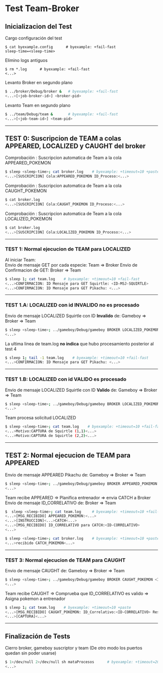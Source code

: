 # Test Team-Broker

## Inicializacion del Test

Cargo configuración del test

```shell
$ cat byexample.config      # byexample: +fail-fast
sleep-time=<sleep-time>
```

Elimino logs antiguos

```shell
$ rm *.log      # byexample: +fail-fast
<...>
```

Levanto Broker en segundo plano

```bash
$ ../broker/Debug/broker &   # byexample: +fail-fast
<...>[<job-broker-id>] <broker-pid>
```

Levanto Team en segundo plano

```bash
$ ../team/Debug/team &       # byexample: +fail-fast
<...>[<job-team-id>] <team-pid>
```


-------------------------------------------------------------------------------------

## TEST 0: Suscripcion de TEAM a colas APPEARED, LOCALIZED y CAUGHT del broker

Comprobación : Suscripcion automatica de Team a la cola APPEARED_POKEMON

```bash
$ sleep <sleep-time>; cat broker.log    # byexample: +timeout=10 +paste
<...>[SUSCRIPCION] Cola:APPEARED_POKEMON ID_Proceso:<...>
```

Comprobación : Suscripcion automatica de Team a la cola CAUGHT_POKEMON

```bash
$ cat broker.log
<...>[SUSCRIPCION] Cola:CAUGHT_POKEMON ID_Proceso:<...>
```

Comprobación : Suscripcion automatica de Team a la cola LOCALIZED_POKEMON

```bash
$ cat broker.log
<...>[SUSCRIPCION] Cola:LOCALIZED_POKEMON ID_Proceso:<...>
```

-------------------------------------------------------------------------------------

### TEST 1: Normal ejecucion de TEAM para LOCALIZED

Al iniciar Team:  
Envio de mensaje GET por cada especie: Team => Broker
Envio de Confirmacion de GET: Broker => Team

```bash
$ sleep 1; cat team.log    # byexample: +timeout=10 +fail-fast
<...>CONFIRMACION: ID Mensaje para GET Squirtle: <ID-MSJ-SQUIRTLE>
<...>CONFIRMACION: ID Mensaje para GET Pikachu: <...>
```

-------------------------------------------------------------------------------------

### TEST 1.A: LOCALIZED con id INVALIDO no es procesado

Envio de mensaje LOCALIZED Squirtle con ID **Invalido** de: Gameboy => Broker => Team

```bash
$ sleep <sleep-time>; ../gameboy/Debug/gameboy BROKER LOCALIZED_POKEMON Squirtle 2 1 1 2 2 999; sleep <sleep-time> # byexample: +timeout=8 +paste
<...>
```

La ultima linea de team.log **no indica** que hubo procesamiento posterior al test 4

```bash
$ sleep 1; tail -1 team.log    # byexample: +timeout=10 +fail-fast
<...>CONFIRMACION: ID Mensaje para GET Pikachu: <...>
```

-------------------------------------------------------------------------------------

### TEST 1.B: LOCALIZED con id VALIDO es procesado

Envio de mensaje LOCALIZED Squirtle con ID **Valido** de: Gameboy => Broker => Team

```bash
$ sleep <sleep-time>; ../gameboy/Debug/gameboy BROKER LOCALIZED_POKEMON Squirtle 2 1 1 2 2 <ID-MSJ-SQUIRTLE>; sleep <sleep-time> # byexample: +timeout=8 +paste
<...>
```

Team procesa solicitud LOCALIZED

```bash
$ sleep <sleep-time>; cat team.log    # byexample: +timeout=10 +fail-fast +paste
<...>Motivo:CAPTURA de Squirtle (1,1)<...>
<...>Motivo:CAPTURA de Squirtle (2,2)<...>
```

-------------------------------------------------------------------------------------

## TEST 2: Normal ejecucion de TEAM para APPEARED

Envio de mensaje APPEARED Pikachu de: Gameboy => Broker => Team

```bash
$ sleep <sleep-time>; ../gameboy/Debug/gameboy BROKER APPEARED_POKEMON Pikachu 6 6 10; sleep <sleep-time> # byexample: +timeout=8 +paste
<...>
```

Team recibe APPEARED => Planifica entrenador => envia CATCH a Broker  
Envio de mensaje ID_CORRELATIVO de: Broker => Team 

```bash
$  sleep <sleep-time>; cat team.log     # byexample: +timeout=10 +fail-fast +paste
<...>[MSG_RECIBIDO] APPEARED_POKEMON:<...>
<...>[INSTRUCCION]<...>CATCH<...>
<...>[MSG_RECIBIDO] ID_CORRELATIVO para CATCH:<ID-CORRELATIVO>
<...>
```

```bash
$ sleep <sleep-time>; cat broker.log    # byexample: +timeout=10 +paste
<...>recibido CATCH_POKEMON<...>
```

-------------------------------------------------------------------------------------

### TEST 3: Normal ejecucion de TEAM para CAUGHT

Envio de mensaje CAUGHT de: Gameboy => Broker => Team

```bash
$ sleep <sleep-time>; ../gameboy/Debug/gameboy BROKER CAUGHT_POKEMON <ID-CORRELATIVO> OK; sleep <sleep-time> # byexample: +timeout=8 +paste
<...>
```
Team recibe CAUGHT => Comprueba que ID_CORRELATIVO es valido => Asigna pokemon a entrenador

```bash
$ sleep 1; cat team.log    # byexample: +timeout=10 +paste
<...>[MSG_RECIBIDO] CAUGHT_POKEMON: ID_Correlativo:<ID-CORRELATIVO> Resultado:1
<...>[CAPTURA]<...>
```

-------------------------------------------------------------------------------------


## Finalización de Tests

Cierro broker, gameboy suscriptor y team (De otro modo los puertos quedan sin poder usarse)

```bash
$ 1>/dev/null 2>/dev/null sh mataProcesos      # byexample: +timeout=20 +norm-ws  -skip
<...>
```
